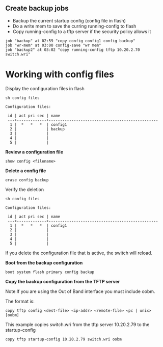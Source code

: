 ## Create backup jobs

* Backup the current startup config (config file in flash)
* Do a write mem to save the curring running-config to flash
* Copy running-config to a tftp server if the security policy allows it

```
job "backup" at 02:59 "copy config config1 config backup"
job "wr-mem" at 03:00 config-save "wr mem"
job "backup2" at 03:02 "copy running-config tftp 10.20.2.70 switch.wri"
```

# Working with config files
Display the configuration files in flash

```
sh config files

Configuration files:

 id | act pri sec | name
 ---+-------------+------------------------------------------------
  1 |  *   *   *  | config1
  2 |             | backup
  3 |             | 
  4 |             | 
  5 |             | 
```
**Review a configuration file**

`
show config <filename>
`

**Delete a config file**

```
erase config backup
```

Verify the deletion
```
sh config files

Configuration files:

 id | act pri sec | name
 ---+-------------+------------------------------------------------
  1 |  *   *   *  | config1
  2 |             | 
  3 |             |  
  4 |             | 
  5 |             | 
```
If you delete the configuration file that is active, the switch will reload.


**Boot from the backup configuration**

`
boot system flash primary config backup
`

**Copy the backup configuration from the TFTP server**

Note:If you are using the Out of Band interface you must include oobm.

The format is: 

`
copy tftp config <dest-file> <ip-addr> <remote-file> <pc | unix> [oobm]
`

This example copies switch.wri from the tftp server 10.20.2.79 to the startup-config


`
copy tftp startup-config 10.20.2.79 switch.wri oobm
`
